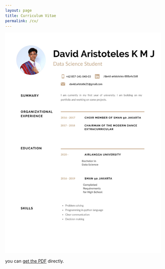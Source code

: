 ```yaml
---
layout: page
title: Curriculum Vitae
permalink: /cv/
---
```


![cv](0001.jpg)

you can [get the PDF](CV.pdf) directly.
